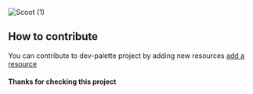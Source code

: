![Scoot (1)](https://github.com/MrSandeepSharma/dev-palette/assets/142038020/8b050f43-80b2-48e5-a98b-60915d9b0f4c)

## How to contribute

You can contribute to dev-palette project by adding new resources [add a resource](https://docs.google.com/forms/d/e/1FAIpQLSeDmUBWnEJgmPpBH-y7F0zCeYaxgxNG5bgl2FgJFkfDe33_Lw/viewform)

#### Thanks for checking this project

